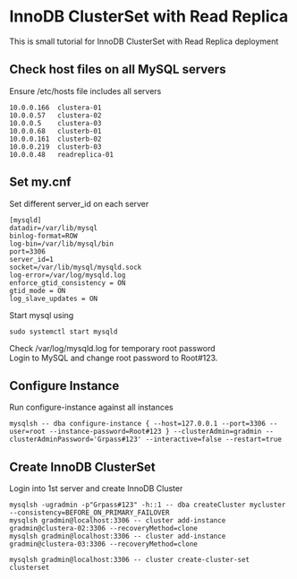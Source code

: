 # InnoDB ClusterSet with Read Replica
This is small tutorial for InnoDB ClusterSet with Read Replica deployment
## Check host files on all MySQL servers
Ensure /etc/hosts file includes all servers
```
10.0.0.166 	clustera-01
10.0.0.57	clustera-02
10.0.0.5	clustera-03
10.0.0.68	clusterb-01
10.0.0.161	clusterb-02
10.0.0.219	clusterb-03
10.0.0.48	readreplica-01
```
## Set my.cnf
Set different server_id on each server 
```
[mysqld]
datadir=/var/lib/mysql
binlog-format=ROW
log-bin=/var/lib/mysql/bin
port=3306
server_id=1
socket=/var/lib/mysql/mysqld.sock
log-error=/var/log/mysqld.log
enforce_gtid_consistency = ON
gtid_mode = ON
log_slave_updates = ON
```
Start mysql using
```
sudo systemctl start mysqld
```
Check /var/log/mysqld.log for temporary root password </br>
Login to MySQL and change root password to Root#123. 
## Configure Instance
Run configure-instance against all instances
```
mysqlsh -- dba configure-instance { --host=127.0.0.1 --port=3306 --user=root --instance-password=Root#123 } --clusterAdmin=gradmin --clusterAdminPassword='Grpass#123' --interactive=false --restart=true
```
## Create InnoDB ClusterSet
Login into 1st server and create InnoDB Cluster
```
mysqlsh -ugradmin -p"Grpass#123" -h::1 -- dba createCluster mycluster --consistency=BEFORE_ON_PRIMARY_FAILOVER
mysqlsh gradmin@localhost:3306 -- cluster add-instance gradmin@clustera-02:3306 --recoveryMethod=clone
mysqlsh gradmin@localhost:3306 -- cluster add-instance gradmin@clustera-03:3306 --recoveryMethod=clone

mysqlsh gradmin@localhost:3306 -- cluster create-cluster-set clusterset
```
